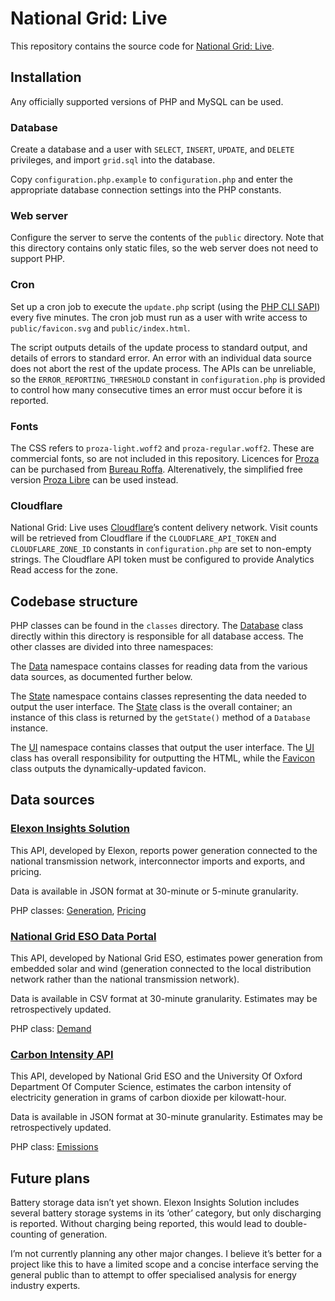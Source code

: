# National Grid: Live

This repository contains the source code for [National Grid: Live](https://grid.iamkate.com/).

## Installation

Any officially supported versions of PHP and MySQL can be used.

### Database

Create a database and a user with `SELECT`, `INSERT`, `UPDATE`, and `DELETE` privileges, and import `grid.sql` into the database.

Copy `configuration.php.example` to `configuration.php` and enter the appropriate database connection settings into the PHP constants.

### Web server

Configure the server to serve the contents of the `public` directory. Note that this directory contains only static files, so the web server does not need to support PHP.

### Cron

Set up a cron job to execute the `update.php` script (using the [PHP CLI SAPI](https://www.php.net/manual/en/features.commandline.usage.php)) every five minutes. The cron job must run as a user with write access to `public/favicon.svg` and `public/index.html`.

The script outputs details of the update process to standard output, and details of errors to standard error. An error with an individual data source does not abort the rest of the update process. The APIs can be unreliable, so the `ERROR_REPORTING_THRESHOLD` constant in `configuration.php` is provided to control how many consecutive times an error must occur before it is reported.

### Fonts

The CSS refers to `proza-light.woff2` and `proza-regular.woff2`. These are commercial fonts, so are not included in this repository. Licences for [Proza](http://bureauroffa.com/about-proza) can be purchased from [Bureau Roffa](http://bureauroffa.com/). Alterenatively, the simplified free version [Proza Libre](http://bureauroffa.com/about-proza-libre) can be used instead.

### Cloudflare

National Grid: Live uses [Cloudflare](https://www.cloudflare.com/)’s content delivery network. Visit counts will be retrieved from Cloudflare if the `CLOUDFLARE_API_TOKEN` and `CLOUDFLARE_ZONE_ID` constants in `configuration.php` are set to non-empty strings. The Cloudflare API token must be configured to provide Analytics Read access for the zone.

## Codebase structure

PHP classes can be found in the `classes` directory. The [Database](classes/Database.php) class directly within this directory is responsible for all database access. The other classes are divided into three namespaces:

The [Data](classes/Data) namespace contains classes for reading data from the various data sources, as documented further below.

The [State](classes/State) namespace contains classes representing the data needed to output the user interface. The [State](classes/State/State.php) class is the overall container; an instance of this class is returned by the `getState()` method of a `Database` instance.

The [UI](classes/UI) namespace contains classes that output the user interface. The [UI](classes/UI/UI.php) class has overall responsibility for outputting the HTML, while the [Favicon](classes/UI/Favicon.php) class outputs the dynamically-updated favicon.

## Data sources

### [Elexon Insights Solution](https://bmrs.elexon.co.uk/)

This API, developed by Elexon, reports power generation connected to the national transmission network, interconnector imports and exports, and pricing.

Data is available in JSON format at 30-minute or 5-minute granularity.

PHP classes: [Generation](classes/Data/Generation.php), [Pricing](classes/Data/Pricing.php)

### [National Grid ESO Data Portal](https://data.nationalgrideso.com/)

This API, developed by National Grid ESO, estimates power generation from embedded solar and wind (generation connected to the local distribution network rather than the national transmission network).

Data is available in CSV format at 30-minute granularity. Estimates may be retrospectively updated.

PHP class: [Demand](classes/Data/Demand.php)

### [Carbon Intensity API](https://carbonintensity.org.uk/)

This API, developed by National Grid ESO and the University Of Oxford Department Of Computer Science, estimates the carbon intensity of electricity generation in grams of carbon dioxide per kilowatt-hour.

Data is available in JSON format at 30-minute granularity. Estimates may be retrospectively updated.

PHP class: [Emissions](classes/Data/Emissions.php)

## Future plans

Battery storage data isn’t yet shown. Elexon Insights Solution includes several battery storage systems in its ‘other’ category, but only discharging is reported. Without charging being reported, this would lead to double-counting of generation.

I’m not currently planning any other major changes. I believe it’s better for a project like this to have a limited scope and a concise interface serving the general public than to attempt to offer specialised analysis for energy industry experts.
